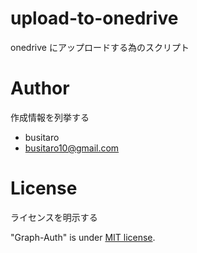 # upload-to-onedrive

onedrive にアップロードする為のスクリプト

# Author

作成情報を列挙する

- busitaro
- busitaro10@gmail.com

# License

ライセンスを明示する

"Graph-Auth" is under [MIT license](https://en.wikipedia.org/wiki/MIT_License).
